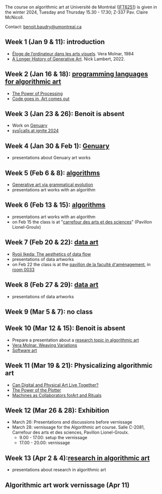 The course on algorithmic art at Université de Montréal ([IFT6251](https://admission.umontreal.ca/cours-et-horaires/cours/IFT-6251/https://admission.umontreal.ca/cours-et-horaires/cours/IFT-6251/)) is given in the winter 2024, Tuesday and Thursday 15.30 - 17.30; Z-337 Pav. Claire McNicoll.

Contact: benoit.baudry@umontreal.ca

## Week 1 (Jan 9 & 11):  introduction
- [Éloge de l’ordinateur dans les arts visuels](http://www.veramolnar.com/blog/wp-content/uploads/VM1984_eloge.pdf). Vera Molnar, 1984
- [A Longer History of Generative Art](https://www.rightclicksave.com/article/a-longer-history-of-generative-art). Nick Lambert, 2022.
## Week 2 (Jan 16 & 18):  [programming languages for algorithmic art](https://github.com/rethread-studio/algorithmic-art-course/issues/2)
- [The Power of Processing](https://www.rightclicksave.com/article/the-power-of-processing-casey-reas-and-lauren-lee-mccarthy-interview-generative-art)
- [Code goes in, Art comes out](https://youtu.be/LBpqoj2nOQo?si=-EPjKAR6HrAjKBAC)
## Week 3 (Jan 23 & 26): Benoit is absent
- Work on [Genuary](https://genuary.art/)
- [sys|calls at ignite 2024](https://www.ignitebroward.com/art-jaime_reyes_re_thread.html)
## Week 4 (Jan 30 & Feb 1): [Genuary](https://genuary.art/)
- presentations about Genuary art works
## Week 5 (Feb 6 & 8): [algorithms](https://github.com/rethread-studio/algorithmic-art-course/issues/11)
- [Generative art via grammatical evolution](http://gpbib.cs.ucl.ac.uk/gi2023/Fredericks_2023_GI.pdf)
- presentations art works with an algorithm
## Week 6 (Feb 13 & 15): [algorithms](https://github.com/rethread-studio/algorithmic-art-course/issues/11)
- presentations art works with an algorithm
- on Feb 15 the class is at "[carrefour des arts et des sciences](https://fas.umontreal.ca/salles/carrefour/)" (Pavillon Lionel-Groulx)
## Week 7 (Feb 20 & 22): [data art](https://github.com/rethread-studio/algorithmic-art-course/issues/5)
- [Ryoji Ikeda: The aesthetics of data flow](./Palmer-Ikeda.pdf)
- presentations of data artworks
- on Feb 22 the class is at the [pavillon de la faculté d'aménagement](https://plancampus.umontreal.ca/montreal/#iw|342), in [room 0033](https://architecture.umontreal.ca/fileadmin/amenagement/ARC/Mon-espace-info/Infos-pratiques/Plans/Plans_PavillonAME-Identification-EspacesReservesCovid-old.pdf)
## Week 8 (Feb 27 & 29): [data art](https://github.com/rethread-studio/algorithmic-art-course/issues/5)
- presentations of data artworks
## Week 9 (Mar 5 & 7): no class
## Week 10 (Mar 12 & 15): Benoit is absent
- Prepare a presentation about a [research topic in algorithmic art](https://github.com/rethread-studio/algorithmic-art-course/issues)
- [Vera Molnar. Weaving Variations](https://www.holo.mg/dossiers/vera-molnar-weaving-variations/#27169)
- [Software art](http://cramer.pleintekst.nl/all/software_art_and_writing/software_art_and_writing.pdf)
## Week 11 (Mar 19 & 21): Physicalizing algorithmic art
- [Can Digital and Physical Art Live Together?](https://www.rightclicksave.com/article/can-digital-and-physical-art-live-together)
- [The Power of the Plotter](https://www.rightclicksave.com/article/the-power-of-the-plotter-generative-art-aleksandra-jovanic-julien-gachadoat-feral-file-graph-interview)
- [Machines as Collaborators forArt and Rituals](https://dspace.mit.edu/bitstream/handle/1721.1/151089/3596928.pdf?)
## Week 12 (Mar 26 & 28): Exhibition
- March 26: Presentations and discussions before vernissage
- March 28: vernissage for the Algorithmic art course. Salle C-2081, Carrefour des arts et des sciences, Pavillon Lionel-Groulx. 
  - 9.00 - 17.00: setup the vernissage
  - 17.00 - 20.00: vernissage 
## Week 13 (Apr 2 & 4):[research in algorithmic art](https://github.com/rethread-studio/algorithmic-art-course/issues)
- presentations about research in algorithmic art
## Algorithmic art work vernissage (Apr 11)
